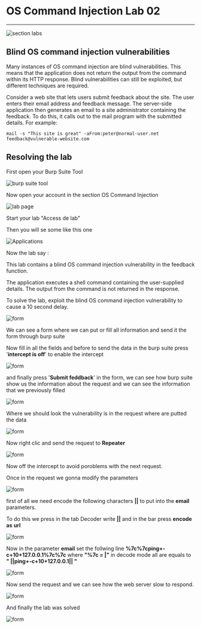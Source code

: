 # OS Command Injection Lab 02

---

![section labs](img/oscommand.png)

## Blind OS command injection vulnerabilities

Many instances of OS command injection are blind vulnerabilities. This means that the application does not return the output from the command within its HTTP response. Blind vulnerabilities can still be exploited, but different techniques are required.

Consider a web site that lets users submit feedback about the site. The user enters their email address and feedback message. The server-side application then generates an email to a site administrator containing the feedback. To do this, it calls out to the mail program with the submitted details. For example:

`mail -s "This site is great" -aFrom:peter@normal-user.net feedback@vulnerable-website.com`

## Resolving the lab

First open your Burp Suite Tool

![burp suite tool](img/burpSuitetool.png)

Now open your account in the section OS Command Injection

![lab page](img/accesslab.png)

Start your lab "Access de lab"

Then you will se some like this one

![Applications](img/labpage01.png)

Now the lab say :

This lab contains a blind OS command injection vulnerability in the feedback function.

The application executes a shell command containing the user-supplied details. The output from the command is not returned in the response.

To solve the lab, exploit the blind OS command injection vulnerability to cause a 10 second delay.

![form](img/forms.png)

We can see a form where we can put or fill all information and send it the form through burp suite

Now fill in all the fields and before to send the data in the burp suite press '__intercept is off__' to enable the intercept

![form](img/instecepton.png)

and finally press '__Submit feddback__' in the form, we can see how burp suite show us the information about the request and we can see the information that we previously filled

![form](img/response_request.png)

Where we should look the vulnerability is in the request where are putted the data

![form](img/data_request.png)

Now right clic and send the request to __Repeater__

![form](img/repeater_request.png)

Now off the intercept to avoid poroblems with the next request.

Once in the request we gonna modify the parameters

![form](img/data01_request.png)

first of all we need encode the following characters __||__ to put into the __email__ parameters.

To do this we press in the tab Decoder
write __||__ and in the bar press __encode as__ __url__ 

![form](img/encode_request.png)

Now in the parameter __email__ set the follwing line  __%7c%7cping+-c+10+127.0.0.1%7c%7c__ where __"%7c = |"__ in decode mode all are equals to __" ||ping+-c+10+127.0.0.1|| "__

![form](img/payload_request.png)

Now send the request and we can see how the web server slow to respond.

![form](img/respondslow_request.png)

And finally the lab was solved

![form](img/solved.png)
